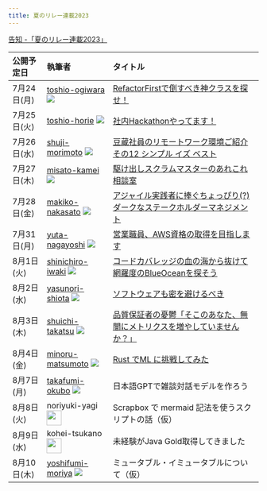 ```yaml
---
title: 夏のリレー連載2023
---
```


[告知 -「夏のリレー連載2023」](/blogs/2023/07/19/announce-summer-relay/)

| 公開予定日 | 執筆者 | タイトル                                                                                |
|:-------|:-------|:------------------------------------------------------------------------------------|
| 7月24日(月) | [toshio-ogiwara](/authors/toshio-ogiwara/) <img src="https://github.com/ogiwarat.png?size=30" /> | [RefactorFirstで倒すべき神クラスを探せ！](/blogs/2023/07/24/refactorfirst/)                      |
| 7月25日(火) | [toshio-horie](/authors/toshio-horie/) <img src="https://github.com/toshio-horie.png?size=30" /> | [社内Hackathonやってます！](/blogs/2023/07/25/hackathon/)                                   |
| 7月26日(水) | [shuji-morimoto](/authors/shuji-morimoto) <img src="https://github.com/shuji-morimoto.png?size=30" />| [豆蔵社員のリモートワーク環境ご紹介 その12 シンプル イズ ベスト](/blogs/2023/07/26/remote-env012/)              |
| 7月27日(木) | [misato-kamei](/authors/misato-kamei) <img src="https://github.com/misato-kamei.png?size=30" /> | [駆け出しスクラムマスターのあれこれ相談室](/blogs/2023/07/27/consultation-for-fledgling-scrum-masters/) |
| 7月28日(金) | [makiko-nakasato](/authors/makiko-nakasato/) <img src="https://github.com/makiko-nakasato.png?size=30" />| [アジャイル実践者に捧ぐちょっぴり(?)ダークなステークホルダーマネジメント](/blogs/2023/07/28/stakeholder/)             |
| 7月31日(月) | [yuta-nagayoshi](/authors/yuta-nagayoshi/) <img src="https://github.com/mame-nagayoshi.png?size=30" /> | [営業職員、AWS資格の取得を目指します](/blogs/2023/07/31/sales-staff-aws/)                           |
| 8月1日(火) | [shinichiro-iwaki](/authors/shinichiro-iwaki/) <img src="https://github.com/shinichiro-iwaki.png?size=30" /> | [コードカバレッジの血の海から抜けて網羅度のBlueOceanを探そう](/blogs/2023/08/01/coverage-pattern/)           |
| 8月2日(水) | [yasunori-shiota](/authors/yasunori-shiota/) <img src="https://github.com/shiota.png?size=30" />| [ソフトウェアも密を避けるべき](/blogs/2023/08/02/software-coupling/)                              |
| 8月3日(木) | [shuichi-takatsu](/authors/shuichi-takatsu/) <img src="https://github.com/shuichi-takatsu.png?size=30" /> | [品質保証者の憂鬱「そこのあなた、無闇にメトリクスを増やしていませんか？」](/blogs/2023/08/03/melancholy-of-qaer-07/)    |
| 8月4日(金) | [minoru-matsumoto](/authors/minoru-matsumoto/) <img src="https://github.com/minosys3.png?size=30" /> | [Rust でML に挑戦してみた](/blogs/2023/08/04/ml-challenge-by-rust/)                         |
| 8月7日(月) | [takafumi-okubo](/authors/takafumi-okubo/) <img src="https://github.com/TakOkubo.png?size=30" /> | 日本語GPTで雑談対話モデルを作ろう                                                                  |
| 8月8日(火) | noriyuki-yagi <img src="https://github.com/NoriyukiYagi.png?size=30" width="30" height="30" /> | Scrapbox で mermaid 記法を使うスクリプトの話（仮）                                                  |
| 8月9日(水) | kohei-tsukano <img src="https://github.com/KoheiTsukano.png?size=30" width="30" height="30" /> | 未経験がJava Gold取得してきました                                                                                    |
| 8月10日(木) | [yoshifumi-moriya](/authors/yoshifumi-moriya) <img src="https://github.com/morya-530.png?size=30" /> | ミュータブル・イミュータブルについて（仮）                                                               |
